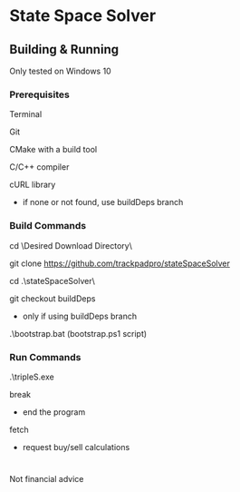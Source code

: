 # State Space Solver

## Building & Running

Only tested on Windows 10

### Prerequisites

Terminal

Git

CMake with a build tool

C/C++ compiler

cURL library 
* if none or not found, use buildDeps branch

### Build Commands

cd \Desired Download Directory\

git clone https://github.com/trackpadpro/stateSpaceSolver

cd .\stateSpaceSolver\

git checkout buildDeps
* only if using buildDeps branch

.\bootstrap.bat (bootstrap.ps1 script)

### Run Commands

.\tripleS.exe

break 
* end the program

fetch 
* request buy/sell calculations

#

Not financial advice
